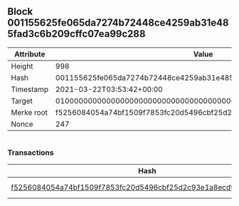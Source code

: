 ## Block 001155625fe065da7274b72448ce4259ab31e485fad3c6b209cffc07ea99c288

Attribute | Value
--- | ---
Height | 998
Hash | 001155625fe065da7274b72448ce4259ab31e485fad3c6b209cffc07ea99c288
Timestamp | 2021-03-22T03:53:42+00:00
Target | 0100000000000000000000000000000000000000000000000000000000000000
Merke root | f5256084054a74bf1509f7853fc20d5496cbf25d2c93e1a8ecdf0fb1f6d0c257
Nonce | 247

```

```

### Transactions

Hash | Amount
--- | ---
[f5256084054a74bf1509f7853fc20d5496cbf25d2c93e1a8ecdf0fb1f6d0c257](f5256084054a74bf1509f7853fc20d5496cbf25d2c93e1a8ecdf0fb1f6d0c257.md) | 10.00000000 SKEPTI 
